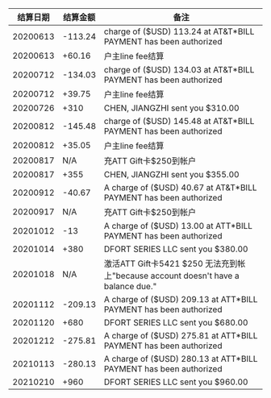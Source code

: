 结算日期|结算金额|备注
---|---|---
20200613|-113.24|charge of ($USD) 113.24 at AT&T*BILL PAYMENT has been authorized
20200613|+60.16|户主line fee结算
20200712|-134.03|charge of ($USD) 134.03 at AT&T*BILL PAYMENT has been authorized
20200712|+39.75|户主line fee结算
20200726|+310|CHEN, JIANGZHI sent you $310.00
20200812|-145.48|charge of ($USD) 145.48 at AT&T*BILL PAYMENT has been authorized
20200812|+35.05| 户主line fee结算
20200817|N/A|充ATT Gift卡$250到帐户
20200817|+355|CHEN, JIANGZHI sent you $355.00
20200912|-40.67|A charge of ($USD) 40.67 at AT&T*BILL PAYMENT has been authorized
20200917|N/A|充ATT Gift卡$250到帐户
20201012|-13|A charge of ($USD) 13.00 at ATT*BILL PAYMENT has been authorized
20201014|+380|DFORT SERIES LLC sent you $380.00
20201018|N/A|激活ATT Gift卡5421 $250 无法充到帐上"because account doesn't have a balance due."
20201112|-209.13|A charge of ($USD) 209.13 at ATT*BILL PAYMENT has been authorized
20201120|+680|DFORT SERIES LLC sent you $680.00
20201212|-275.81|A charge of ($USD) 275.81 at ATT*BILL PAYMENT has been authorized
20210113|-280.13|A charge of ($USD) 280.13 at ATT*BILL PAYMENT has been authorized
20210210|+960|DFORT SERIES LLC sent you $960.00

